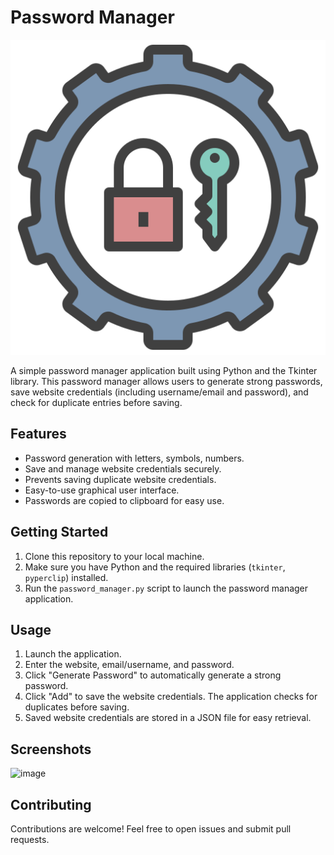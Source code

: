 # Password Manager

![Password Manager Logo](logo.png)

A simple password manager application built using Python and the Tkinter library. This password manager allows users to generate strong passwords, save website credentials (including username/email and password), and check for duplicate entries before saving.

## Features

- Password generation with letters, symbols, numbers.
- Save and manage website credentials securely.
- Prevents saving duplicate website credentials.
- Easy-to-use graphical user interface.
- Passwords are copied to clipboard for easy use.

## Getting Started

1. Clone this repository to your local machine.
2. Make sure you have Python and the required libraries (`tkinter`, `pyperclip`) installed.
3. Run the `password_manager.py` script to launch the password manager application.

## Usage

1. Launch the application.
2. Enter the website, email/username, and password.
3. Click "Generate Password" to automatically generate a strong password.
4. Click "Add" to save the website credentials. The application checks for duplicates before saving.
5. Saved website credentials are stored in a JSON file for easy retrieval.

## Screenshots


![image](https://github.com/devPach4545/Password_manager/assets/117800801/185b3af0-b6c1-4355-b852-d0a56f9da672)

## Contributing

Contributions are welcome! Feel free to open issues and submit pull requests.

